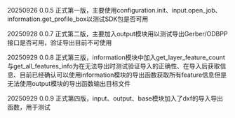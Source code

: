 20250926 0.0.5 正式第一版，主要使用configuration.init、input.open_job、information.get_profile_box以测试SDK包是否可用

20250928 0.0.7 正式第二版，主要加入output模块用以测试导出Gerber/ODBPP接口是否可用，验证导出目前不可使用

20250929 0.0.8 正式第三版，information模块中加入get_layer_feature_count与get_all_features_info为在无法导出时测试验证导入的正确性、在导入后获取信息、目前已经确认可以使用information模块的导出函数获取所有feature信息但是无法使用output模块的导出函数输出目标文件

20250929 0.0.9 正式第四版，input、output、base模块加入了dxf的导入导出函数，用于测试
